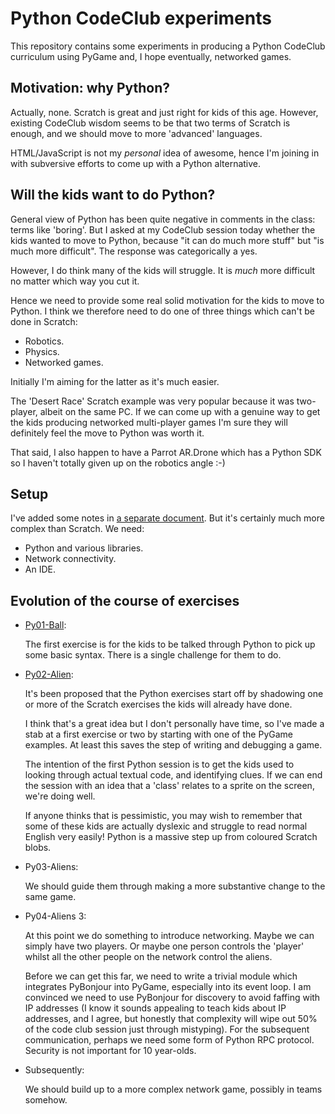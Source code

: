 Python CodeClub experiments
============================

This repository contains some experiments in producing a Python CodeClub curriculum
using PyGame and, I hope eventually, networked games.

Motivation: why Python?
---------

Actually, none. Scratch is great and just right for kids of this age. However, existing CodeClub wisdom seems to be that two terms of Scratch is enough, and we should move to more 'advanced' languages.

HTML/JavaScript is not my _personal_ idea of awesome, hence I'm joining in with subversive efforts to come up with a Python alternative.

Will the kids want to do Python?
------------------------

General view of Python has been quite negative in comments in the class: terms like 'boring'. But I asked at my CodeClub session today whether the kids wanted to move to Python, because "it can do much more stuff" but "is much more difficult". The response was categorically a yes.

However, I do think many of the kids will struggle. It is _much_ more difficult no matter which way you cut it.

Hence we need to provide some real solid motivation for the kids to move to Python. I think we therefore need to do one of three things which can't be done in Scratch:

* Robotics.
* Physics.
* Networked games.

Initially I'm aiming for the latter as it's much easier.

The 'Desert Race' Scratch example was very popular because it was two-player, albeit on the same PC. If we can come up with a genuine way to get the kids producing networked multi-player games I'm sure they will definitely feel the move to Python was worth it.

That said, I also happen to have a Parrot AR.Drone which has a Python SDK so I haven't totally given up on the robotics angle :-)

Setup
------

I've added some notes in [a separate document](setup/setup.md). But it's certainly much more complex than Scratch. We need:

* Python and various libraries.
* Network connectivity.
* An IDE.

Evolution of the course of exercises
---------------------------------------

* [Py01-Ball](exercises/Py01-Ball/docs/README.md):

  The first exercise is for the kids to be talked through Python to pick up some basic syntax. There is a single challenge for them to do.

* [Py02-Alien](exercises/Py02-Alien/docs/README.md):

  It's been proposed that the Python exercises start off by shadowing one or more of the Scratch exercises the kids will already have done.

  I think that's a great idea but I don't personally have time, so I've made a stab at a first exercise or two by starting with one of the PyGame examples. At least this saves the step of writing and debugging a game.

	The intention of the first Python session is to get the kids used to looking through actual textual code, and identifying clues. If we can end the session with an idea that a 'class' relates to a sprite on the screen, we're doing well.

	If anyone thinks that is pessimistic, you may wish to remember that some of these kids are actually dyslexic and struggle to read normal English very easily! Python is a massive step up from coloured Scratch blobs.

* Py03-Aliens:

  We should guide them through making a more substantive change to the same game.

* Py04-Aliens 3:

  At this point we do something to introduce networking. Maybe we can simply have two players. Or maybe one person controls the 'player' whilst all the other people on the network control the aliens.

	Before we can get this far, we need to write a trivial module which integrates PyBonjour into PyGame, especially into its event loop. I am convinced we need to use PyBonjour for discovery to avoid faffing with IP addresses (I know it sounds appealing to teach kids about IP addresses, and I agree, but honestly that complexity will wipe out 50% of the code club session just through mistyping). For the subsequent communication, perhaps we need some form of Python RPC protocol. Security is not important for 10 year-olds.

* Subsequently:

  We should build up to a more complex network game, possibly in teams somehow.

